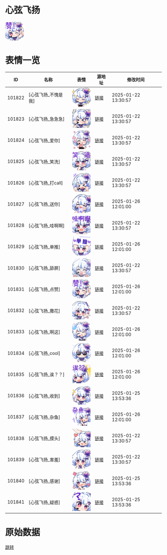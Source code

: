 # 心弦飞扬

<img src="./cover.png" height="60" alt="cover" />

# 表情一览

|ID|名称|表情|源地址|修改时间|
|----|----|----|----|----|
|101822|[心弦飞扬_不愧是我]|<img src="./pic/101822_%5B心弦飞扬_不愧是我%5D.png" height="60" alt="不愧是我"/>|[链接](https://i0.hdslb.com/bfs/emote/bddc3f43bc96bc7bb9f5e986af0237d12be6447e.png)|2025-01-22 13:30:57|
|101823|[心弦飞扬_急急急]|<img src="./pic/101823_%5B心弦飞扬_急急急%5D.png" height="60" alt="急急急"/>|[链接](https://i0.hdslb.com/bfs/emote/ba2ccffbf1ad3798012d797c574a458f702878cb.png)|2025-01-22 13:30:57|
|101824|[心弦飞扬_爱你]|<img src="./pic/101824_%5B心弦飞扬_爱你%5D.png" height="60" alt="爱你"/>|[链接](https://i0.hdslb.com/bfs/emote/a3928fc289248a150c2342a21d97b522436471e3.png)|2025-01-22 13:30:57|
|101825|[心弦飞扬_笑洗]|<img src="./pic/101825_%5B心弦飞扬_笑洗%5D.png" height="60" alt="笑洗"/>|[链接](https://i0.hdslb.com/bfs/emote/7177b9054a85e66a276ba4cc1f1fddafde08303b.png)|2025-01-22 13:30:57|
|101826|[心弦飞扬_打call]|<img src="./pic/101826_%5B心弦飞扬_打call%5D.png" height="60" alt="打call"/>|[链接](https://i0.hdslb.com/bfs/emote/90a09930508946db08ec3bf93d994508f1321a35.png)|2025-01-22 13:30:57|
|101827|[心弦飞扬_送你]|<img src="./pic/101827_%5B心弦飞扬_送你%5D.png" height="60" alt="送你"/>|[链接](https://i0.hdslb.com/bfs/emote/0fe318c9c65e35f07e17757d61328837baf9d2be.png)|2025-01-26 12:01:00|
|101828|[心弦飞扬_哇啊啊]|<img src="./pic/101828_%5B心弦飞扬_哇啊啊%5D.png" height="60" alt="哇啊啊"/>|[链接](https://i0.hdslb.com/bfs/emote/89576c26e0d414404fe871552635f4485535ee36.png)|2025-01-22 13:30:57|
|101829|[心弦飞扬_单推]|<img src="./pic/101829_%5B心弦飞扬_单推%5D.png" height="60" alt="单推"/>|[链接](https://i0.hdslb.com/bfs/emote/cb809f7c491895495826e70ac4eff8cc500a6854.png)|2025-01-26 12:01:00|
|101830|[心弦飞扬_舔屏]|<img src="./pic/101830_%5B心弦飞扬_舔屏%5D.png" height="60" alt="舔屏"/>|[链接](https://i0.hdslb.com/bfs/emote/f5a1f1e3c21446666d9ad9b7428fc0e75f4d79d2.png)|2025-01-22 13:30:57|
|101831|[心弦飞扬_点赞]|<img src="./pic/101831_%5B心弦飞扬_点赞%5D.png" height="60" alt="点赞"/>|[链接](https://i0.hdslb.com/bfs/emote/ea1c09e06f94f2ad447ec52d8ac8fb7e659dcdd6.png)|2025-01-26 12:01:00|
|101832|[心弦飞扬_撒花]|<img src="./pic/101832_%5B心弦飞扬_撒花%5D.png" height="60" alt="撒花"/>|[链接](https://i0.hdslb.com/bfs/emote/9be24ae51f39b0eae63f2c8078e1525662c54982.png)|2025-01-22 13:30:57|
|101833|[心弦飞扬_啊这]|<img src="./pic/101833_%5B心弦飞扬_啊这%5D.png" height="60" alt="啊这"/>|[链接](https://i0.hdslb.com/bfs/emote/c1b9782e73cb4335eaed7f20b5a4c9cb99311669.png)|2025-01-26 12:01:00|
|101834|[心弦飞扬_cool]|<img src="./pic/101834_%5B心弦飞扬_cool%5D.png" height="60" alt="cool"/>|[链接](https://i0.hdslb.com/bfs/emote/1b81121ff07ba12b66ac83ca2789a90aec0bc8fe.png)|2025-01-26 12:01:00|
|101835|[心弦飞扬_诶？？]|<img src="./pic/101835_%5B心弦飞扬_诶？？%5D.png" height="60" alt="诶？？"/>|[链接](https://i0.hdslb.com/bfs/emote/12a7c59c812066ca05dffb6395d6163fc2a06d0c.png)|2025-01-26 12:01:00|
|101836|[心弦飞扬_收到]|<img src="./pic/101836_%5B心弦飞扬_收到%5D.png" height="60" alt="收到"/>|[链接](https://i0.hdslb.com/bfs/emote/003ab5fe28d3a362ec3b2ec1a3fa7a146225263b.png)|2025-01-25 13:53:36|
|101837|[心弦飞扬_杂鱼]|<img src="./pic/101837_%5B心弦飞扬_杂鱼%5D.png" height="60" alt="杂鱼"/>|[链接](https://i0.hdslb.com/bfs/emote/17d367e6e1563c39082896433279499da4ddaf0e.png)|2025-01-26 12:01:00|
|101838|[心弦飞扬_摸头]|<img src="./pic/101838_%5B心弦飞扬_摸头%5D.png" height="60" alt="摸头"/>|[链接](https://i0.hdslb.com/bfs/emote/d10274402484a1719276fed321af050369a31bf0.png)|2025-01-22 13:30:57|
|101839|[心弦飞扬_害羞]|<img src="./pic/101839_%5B心弦飞扬_害羞%5D.png" height="60" alt="害羞"/>|[链接](https://i0.hdslb.com/bfs/emote/17ff4a16bd73d5f08ede79017c2cf2e5541d5bab.png)|2025-01-22 13:30:57|
|101840|[心弦飞扬_感谢]|<img src="./pic/101840_%5B心弦飞扬_感谢%5D.png" height="60" alt="感谢"/>|[链接](https://i0.hdslb.com/bfs/emote/bd00af3a79f45ea0e1648f2a4792608bf4d97915.png)|2025-01-25 13:53:36|
|101841|[心弦飞扬_疑惑]|<img src="./pic/101841_%5B心弦飞扬_疑惑%5D.png" height="60" alt="疑惑"/>|[链接](https://i0.hdslb.com/bfs/emote/667f935f86e1a59389fb10fac75642669c9bce11.png)|2025-01-25 13:53:36|

# 原始数据

[跳转](./raw.json)

